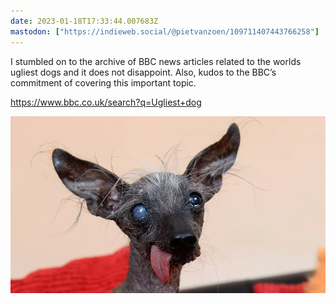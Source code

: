 ```yaml
---
date: 2023-01-18T17:33:44.007683Z
mastodon: ["https://indieweb.social/@pietvanzoen/109711407443766258"]
---
```

I stumbled on to the archive of BBC news articles related to the worlds ugliest dogs and it does not disappoint. Also, kudos to the BBC’s commitment of covering this important topic. 

https://www.bbc.co.uk/search?q=Ugliest+dog

![](/media/4597F1DF-0196-4C8F-BA22-CA96E7DAA263.webp)

